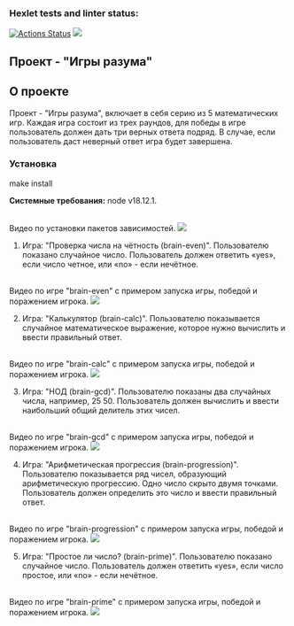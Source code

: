 ### Hexlet tests and linter status:

[![Actions Status](https://github.com/Vit90Fomin/frontend-project-44/workflows/hexlet-check/badge.svg)](https://github.com/Vit90Fomin/frontend-project-44/actions)
<a href="https://codeclimate.com/github/Vit90Fomin/frontend-project-44/maintainability"><img src="https://api.codeclimate.com/v1/badges/36f44135b6035a2f134a/maintainability" /></a>

## Проект - "Игры разума" ##

## О проекте ##
Проект - "Игры разума", включает в себя серию из 5 математических игр. Каждая игра состоит из трех раундов, для победы в игре пользователь должен дать три верных ответа подряд. В случае, если пользователь даст неверный ответ игра будет завершена.

### Установка ###
make install

**Cистемные требования:** node v18.12.1.

<br/>   
Видео по установки пакетов зависимостей.
<a href="https://asciinema.org/a/lWu0OjsE3zMHiK8k9u7oiBmrR" target="_blank"><img src="https://asciinema.org/a/lWu0OjsE3zMHiK8k9u7oiBmrR.svg" /></a>

1. Игра: "Проверка числа на чётность (brain-even)". Пользователю показано случайное число. Пользователь должен ответить «yes», если число четное, или «no» - если нечётное.
<br/>  
Видео по игре "brain-even" с примером запуска игры, победой и поражением игрока.
<a href="https://asciinema.org/a/n3Y57wtEuHRrK49DXXqfqG2ZG" target="_blank"><img src="https://asciinema.org/a/n3Y57wtEuHRrK49DXXqfqG2ZG.svg" /></a>

2. Игра: "Калькулятор (brain-calc)". Пользователю показывается случайное математическое выражение, которое нужно вычислить и ввести правильный ответ.
<br/>  
Видео по игре "brain-calc" с примером запуска игры, победой и поражением игрока.
<a href="https://asciinema.org/a/3YI8I1TaEPqzkZJPmUcJovjZH" target="_blank"><img src="https://asciinema.org/a/3YI8I1TaEPqzkZJPmUcJovjZH.svg" /></a>

3. Игра: "НОД (brain-gcd)". Пользователю показаны два случайных числа, например, 25 50. Пользователь должен вычислить и ввести наибольший общий делитель этих чисел.
<br/>  
Видео по игре "brain-gcd" с примером запуска игры, победой и поражением игрока.
<a href="https://asciinema.org/a/BaBZbprAnN1bJS2AU6B4yDAdU" target="_blank"><img src="https://asciinema.org/a/BaBZbprAnN1bJS2AU6B4yDAdU.svg" /></a>

4. Игра: "Арифметическая прогрессия (brain-progression)". Пользователю показывается ряд чисел, образующий арифметическую прогрессию. Одно число скрыто двумя точками. Пользователь должен определить это число и ввести правильный ответ.
<br/>  
Видео по игре "brain-progression" с примером запуска игры, победой и поражением игрока.
<a href="https://asciinema.org/a/s2tTOMX2kqBPJwhGeJquJwHD6" target="_blank"><img src="https://asciinema.org/a/s2tTOMX2kqBPJwhGeJquJwHD6.svg" /></a>

5. Игра: "Простое ли число? (brain-prime)". Пользователю показано случайное число. Пользователь должен ответить «yes», если число простое, или «no» - если нечётное.
<br/>  
Видео по игре "brain-prime" с примером запуска игры, победой и поражением игрока.
<a href="https://asciinema.org/a/hroMiBMW58W3KzWSR6HXmzQMv" target="_blank"><img src="https://asciinema.org/a/hroMiBMW58W3KzWSR6HXmzQMv.svg" /></a>